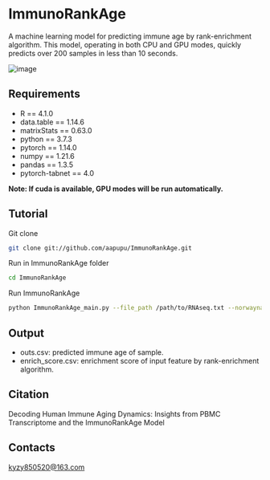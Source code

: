 # ImmunoRankAge
A machine learning model for predicting immune age by rank-enrichment algorithm. 
This model, operating in both CPU and GPU modes, quickly predicts over 200 samples in less than 10 seconds.

![image](https://github.com/aapupu/ImmunoRankAge/blob/main/img/ImmunoRankAge.jpg)


## Requirements 

- R == 4.1.0
- data.table == 1.14.6
- matrixStats == 0.63.0
- python == 3.7.3
- pytorch == 1.14.0
- numpy == 1.21.6
- pandas == 1.3.5
- pytorch-tabnet == 4.0
  
**Note: If cuda is available, GPU modes will be run automatically.**
  

Tutorial
-------
Git clone
```bash
git clone git://github.com/aapupu/ImmunoRankAge.git
```

Run in ImmunoRankAge folder
```bash
cd ImmunoRankAge
```

Run ImmunoRankAge
```bash
python ImmunoRankAge_main.py --file_path /path/to/RNAseq.txt --norwayname tpm/count
```

## Output 

- outs.csv: predicted immune age of sample.
- enrich_score.csv: enrichment score of input feature by rank-enrichment algorithm.


Citation
-------
Decoding Human Immune Aging Dynamics: Insights from PBMC Transcriptome and the ImmunoRankAge Model

Contacts
-------
kyzy850520@163.com
